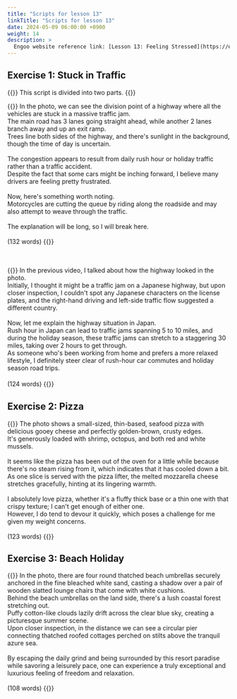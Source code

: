 ```yaml
---
title: "Scripts for lesson 13"
linkTitle: "Scripts for lesson 13"
date: 2024-05-09 06:00:00 +0900
weight: 14
description: >
  Engoo website reference link: [Lesson 13: Feeling Stressed](https://engoo.com/app/lessons/describing-pictures-intermediate-describing-pictures-feeling-stressed/_jaE8juTEee1ddf1xu1KHw?category_id=P_HriMOnEeifo0O-yMP42w&course_id=ZZasjsOnEeiHZVOMC0VfdA)
---
```


## Exercise 1: Stuck in Traffic

{{<alert>}}
This script is divided into two parts.
{{</alert>}}

{{<card header="**1st script**">}}
In the photo, we can see the division point of a highway where all the vehicles are stuck in a massive traffic jam. <br/>
The main road has 3 lanes going straight ahead, while another 2 lanes branch away and up an exit ramp.<br/>
Trees line both sides of the highway, and there's sunlight in the background, though the time of day is uncertain.<br/>
<br/>
The congestion appears to result from daily rush hour or holiday traffic rather than a traffic accident.<br/>
Despite the fact that some cars might be inching forward, I believe many drivers are feeling pretty frustrated.<br/>
<br/>
Now, here's something worth noting. <br/>
Motorcycles are cutting the queue by riding along the roadside and may also attempt to weave through the traffic.<br/>
<br/>
The explanation will be long, so I will break here.<br/>
<br/>
(132 words)
{{</card>}}

　

{{<card header="**2nd script**">}}
In the previous video, I talked about how the highway looked in the photo. <br/>
Initially, I thought it might be a traffic jam on a Japanese highway, but upon closer inspection, I couldn't spot any Japanese characters on the license plates, and the right-hand driving and left-side traffic flow suggested a different country.<br/>
<br/>
Now, let me explain the highway situation in Japan. <br/>
Rush hour in Japan can lead to traffic jams spanning 5 to 10 miles, and during the holiday season, these traffic jams can stretch to a staggering 30 miles, taking over 2 hours to get through. <br/>
As someone who's been working from home and prefers a more relaxed lifestyle, I definitely steer clear of rush-hour car commutes and holiday season road trips.<br/>
<br/>
(124 words)
{{</card>}}
　

## Exercise 2: Pizza

{{<card header="**Script**">}}
The photo shows a small-sized, thin-based, seafood pizza with delicious gooey cheese and perfectly golden-brown, crusty edges. <br/>
It's generously loaded with shrimp, octopus, and both red and white mussels.<br/>
<br/>
It seems like the pizza has been out of the oven for a little while because there's no steam rising from it, which indicates that it has cooled down a bit. <br/>
As one slice is served with the pizza lifter, the melted mozzarella cheese stretches gracefully, hinting at its lingering warmth.<br/>
<br/>
I absolutely love pizza, whether it's a fluffy thick base or a thin one with that crispy texture; I can't get enough of either one. <br/>
However, I do tend to devour it quickly, which poses a challenge for me given my weight concerns.<br/>
<br/>
(123 words)
{{</card>}}

## Exercise 3: Beach Holiday

{{<card header="**Script**">}}
In the photo, there are four round thatched beach umbrellas securely anchored in the fine bleached white sand, casting a shadow over a pair of wooden slatted lounge chairs that come with white cushions.<br/>
Behind the beach umbrellas on the land side, there's a lush coastal forest stretching out.<br/>
Puffy cotton-like clouds lazily drift across the clear blue sky, creating a picturesque summer scene. <br/>
Upon closer inspection, in the distance we can see a circular pier connecting thatched roofed cottages perched on stilts above the tranquil azure sea.<br/>
<br/>
By escaping the daily grind and being surrounded by this resort paradise while savoring a leisurely pace, one can experience a truly exceptional and luxurious feeling of freedom and relaxation.<br/>
<br/>
(108 words)
{{</card>}}
